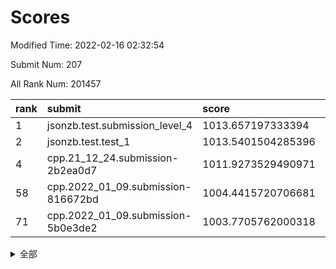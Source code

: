 # Scores

Modified Time: 2022-02-16 02:32:54

Submit Num: 207

All Rank Num: 201457

| rank |               submit               |       score        |       sigma        | pk_num |
| :--- | :--------------------------------- | :----------------- | :----------------- | :----- |
| 1    | jsonzb.test.submission_level_4     | 1013.657197333394  | 0.8231096065412717 | 3895   |
| 2    | jsonzb.test.test_1                 | 1013.5401504285396 | 0.8293262916791064 | 3885   |
| 4    | cpp.21_12_24.submission-2b2ea0d7   | 1011.9273529490971 | 0.7827341072407963 | 3892   |
| 58   | cpp.2022_01_09.submission-816672bd | 1004.4415720706681 | 0.7118399614849351 | 3896   |
| 71   | cpp.2022_01_09.submission-5b0e3de2 | 1003.7705762000318 | 0.7110640268625665 | 3896   |


<details>
<summary>全部</summary>

| rank |                 submit                 |       score        |       sigma        | pk_num |
| :--- | :------------------------------------- | :----------------- | :----------------- | :----- |
| 1    | jsonzb.test.submission_level_4         | 1013.657197333394  | 0.8231096065412717 | 3895   |
| 2    | jsonzb.test.test_1                     | 1013.5401504285396 | 0.8293262916791064 | 3885   |
| 3    | gobigger.level_3.submission_level_3_5  | 1012.2757442784402 | 0.7940665350459691 | 3893   |
| 4    | cpp.21_12_24.submission-2b2ea0d7       | 1011.9273529490971 | 0.7827341072407963 | 3892   |
| 5    | gobigger.level_3.submission_level_3_1  | 1011.698061611943  | 0.7713692014458438 | 3890   |
| 6    | gobigger.level_3.submission_level_3_30 | 1011.4449798239194 | 0.7873605085290227 | 3891   |
| 7    | gobigger.level_3.submission_level_3_10 | 1011.3078727648924 | 0.7792548303683557 | 3895   |
| 8    | gobigger.level_3.submission_level_3_23 | 1011.2061803267196 | 0.7721627910277346 | 3895   |
| 9    | gobigger.level_3.submission_level_3_45 | 1011.1285913643165 | 0.7782860460500383 | 3894   |
| 10   | gobigger.level_3.submission_level_3_20 | 1011.0571184985721 | 0.7859551709244151 | 3895   |
| 11   | gobigger.level_3.submission_level_3_24 | 1010.9441742581498 | 0.7518563573634527 | 3891   |
| 12   | gobigger.level_3.submission_level_3_41 | 1010.8833453092685 | 0.7617797914614381 | 3888   |
| 13   | gobigger.level_3.submission_level_3_16 | 1010.748484183159  | 0.7571132488209927 | 3893   |
| 14   | gobigger.level_3.submission_level_3_26 | 1010.7156522810221 | 0.769648212011669  | 3890   |
| 15   | gobigger.level_3.submission_level_3_2  | 1010.6212786449254 | 0.7770089532661698 | 3897   |
| 16   | gobigger.level_3.submission_level_3_7  | 1010.6183994016371 | 0.7482756302758266 | 3894   |
| 17   | gobigger.level_3.submission_level_3_39 | 1010.616454492552  | 0.7458300622439011 | 3893   |
| 18   | gobigger.level_3.submission_level_3_9  | 1010.5511801084264 | 0.7888083256668266 | 3892   |
| 19   | gobigger.level_3.submission_level_3_17 | 1010.43404307683   | 0.767175023802959  | 3893   |
| 20   | gobigger.level_3.submission_level_3_35 | 1010.4270295117711 | 0.764471793850941  | 3891   |
| 21   | gobigger.level_3.submission_level_3_48 | 1010.3602679662632 | 0.7651025151874689 | 3891   |
| 22   | gobigger.level_3.submission_level_3_38 | 1010.2507907145354 | 0.7685239270104272 | 3893   |
| 23   | gobigger.level_3.submission_level_3_18 | 1010.2475440475102 | 0.745608302740048  | 3894   |
| 24   | gobigger.level_3.submission_level_3_3  | 1010.1011356694414 | 0.7588705724501641 | 3891   |
| 25   | gobigger.level_3.submission_level_3_31 | 1010.0984733082408 | 0.7518196330636051 | 3895   |
| 26   | gobigger.level_3.submission_level_3_21 | 1010.0867539037718 | 0.7768166557433583 | 3895   |
| 27   | gobigger.level_3.submission_level_3_6  | 1010.0724814808034 | 0.7483541974461804 | 3896   |
| 28   | gobigger.level_3.submission_level_3_14 | 1010.0700999657728 | 0.7526709324792737 | 3898   |
| 29   | gobigger.level_3.submission_level_3_42 | 1010.0340842373275 | 0.7384875676135825 | 3895   |
| 30   | gobigger.level_3.submission_level_3_0  | 1009.9527225302834 | 0.8009807762726204 | 3889   |
| 31   | gobigger.level_3.submission_level_3_37 | 1009.8829308131116 | 0.7310820154369242 | 3896   |
| 32   | gobigger.level_3.submission_level_3_4  | 1009.8702351625669 | 0.7631933924970941 | 3892   |
| 33   | gobigger.level_3.submission_level_3_36 | 1009.8278824575983 | 0.7504118566081918 | 3896   |
| 34   | gobigger.level_3.submission_level_3_29 | 1009.8233335076495 | 0.7626086821474412 | 3890   |
| 35   | gobigger.level_3.submission_level_3_8  | 1009.7635288415642 | 0.7729352734230969 | 3897   |
| 36   | gobigger.level_3.submission_level_3_32 | 1009.5716923444317 | 0.7700152063850276 | 3891   |
| 37   | gobigger.level_3.submission_level_3_28 | 1009.5490474710687 | 0.7649823519030379 | 3892   |
| 38   | gobigger.level_3.submission_level_3_44 | 1009.4928555278738 | 0.7557994251837428 | 3893   |
| 39   | gobigger.level_3.submission_level_3_13 | 1009.4865131348863 | 0.7605079423419013 | 3896   |
| 40   | gobigger.level_3.submission_level_3_49 | 1009.4333448643146 | 0.7455075022696603 | 3891   |
| 41   | gobigger.level_3.submission_level_3_34 | 1009.3324058208917 | 0.7687837883203529 | 3894   |
| 42   | gobigger.level_3.submission_level_3_19 | 1009.2174984951795 | 0.7516022029067495 | 3898   |
| 43   | gobigger.level_3.submission_level_3_47 | 1009.125578885328  | 0.736373093476583  | 3896   |
| 44   | gobigger.level_3.submission_level_3_40 | 1009.008755031178  | 0.75228582926992   | 3889   |
| 45   | gobigger.level_3.submission_level_3_15 | 1008.9617510545821 | 0.7412252857751099 | 3894   |
| 46   | gobigger.level_3.submission_level_3_22 | 1008.8818463024645 | 0.7477100152884542 | 3891   |
| 47   | gobigger.level_3.submission_level_3_11 | 1008.8750739272001 | 0.7529645877840047 | 3891   |
| 48   | gobigger.level_3.submission_level_3_46 | 1008.7864130179    | 0.7505169827878324 | 3897   |
| 49   | gobigger.level_3.submission_level_3_27 | 1008.7859412675864 | 0.7595570916495791 | 3893   |
| 50   | gobigger.level_3.submission_level_3_43 | 1008.716802995145  | 0.7227765111346348 | 3893   |
| 51   | gobigger.level_3.submission_level_3_12 | 1008.5287271128848 | 0.7561048793801051 | 3893   |
| 52   | gobigger.level_3.submission_level_3_25 | 1008.4616514861682 | 0.7487160769344355 | 3892   |
| 53   | gobigger.level_3.submission_level_3_33 | 1007.5690742848449 | 0.7213180502709707 | 3892   |
| 54   | gobigger.level_1.submission_level_1_26 | 1004.5426846668182 | 0.7154480730030213 | 3896   |
| 55   | gobigger.level_1.submission_level_1_35 | 1004.508168651248  | 0.7143794597980263 | 3886   |
| 56   | gobigger.level_1.submission_level_1_1  | 1004.4833753142277 | 0.7148259720774606 | 3891   |
| 57   | gobigger.level_1.submission_level_1_40 | 1004.469877264615  | 0.7188146689039066 | 3895   |
| 58   | cpp.2022_01_09.submission-816672bd     | 1004.4415720706681 | 0.7118399614849351 | 3896   |
| 59   | gobigger.level_1.submission_level_1_24 | 1004.318145906698  | 0.723929879291408  | 3892   |
| 60   | gobigger.level_1.submission_level_1_49 | 1004.269914552044  | 0.7113972667296722 | 3892   |
| 61   | gobigger.level_1.submission_level_1_36 | 1004.2425701979843 | 0.7246971053456698 | 3883   |
| 62   | gobigger.level_1.submission_level_1_43 | 1004.1433469249649 | 0.7291865103866788 | 3891   |
| 63   | gobigger.level_1.submission_level_1_4  | 1004.1015428653594 | 0.7209279605168524 | 3899   |
| 64   | gobigger.level_1.submission_level_1_12 | 1004.0847052182013 | 0.7299241889281834 | 3891   |
| 65   | gobigger.level_1.submission_level_1_13 | 1003.9958731112042 | 0.731026446468603  | 3892   |
| 66   | gobigger.level_1.submission_level_1_37 | 1003.8893598966368 | 0.7227340139535062 | 3888   |
| 67   | gobigger.level_1.submission_level_1_22 | 1003.8434904156308 | 0.7198749987154833 | 3896   |
| 68   | gobigger.level_1.submission_level_1_30 | 1003.8416878934071 | 0.7156298126923725 | 3893   |
| 69   | gobigger.level_1.submission_level_1_20 | 1003.8331825073188 | 0.7106102586787973 | 3891   |
| 70   | gobigger.level_1.submission_level_1_44 | 1003.8077072109983 | 0.724740452201943  | 3894   |
| 71   | cpp.2022_01_09.submission-5b0e3de2     | 1003.7705762000318 | 0.7110640268625665 | 3896   |
| 72   | gobigger.level_1.submission_level_1_34 | 1003.7095326308096 | 0.7190366363866959 | 3886   |
| 73   | gobigger.level_1.submission_level_1_33 | 1003.6873260483811 | 0.7210729946448261 | 3894   |
| 74   | gobigger.level_1.submission_level_1_2  | 1003.4843388600856 | 0.7251199123686987 | 3896   |
| 75   | gobigger.level_1.submission_level_1_47 | 1003.4643564539573 | 0.7267868412229737 | 3896   |
| 76   | gobigger.level_1.submission_level_1_45 | 1003.386711854912  | 0.7070651871973891 | 3893   |
| 77   | gobigger.level_1.submission_level_1_46 | 1003.3266900550394 | 0.7140051610262491 | 3895   |
| 78   | gobigger.level_1.submission_level_1_0  | 1003.3088319324168 | 0.7079264481079462 | 3890   |
| 79   | gobigger.level_1.submission_level_1_10 | 1003.3062117171213 | 0.723391705713571  | 3895   |
| 80   | gobigger.level_1.submission_level_1_41 | 1003.2850126724618 | 0.7197959377332938 | 3889   |
| 81   | gobigger.level_1.submission_level_1_21 | 1003.2457409968283 | 0.718400090700308  | 3887   |
| 82   | gobigger.level_1.submission_level_1_17 | 1003.2018241059397 | 0.7042217499754994 | 3896   |
| 83   | gobigger.level_1.submission_level_1_48 | 1003.1707530521077 | 0.728894030690811  | 3888   |
| 84   | gobigger.level_1.submission_level_1_9  | 1003.1393669391434 | 0.7149101191409314 | 3891   |
| 85   | gobigger.level_1.submission_level_1_27 | 1003.1238549045577 | 0.724207243615844  | 3894   |
| 86   | gobigger.level_1.submission_level_1_15 | 1003.0572692129455 | 0.7125494939886372 | 3891   |
| 87   | gobigger.level_1.submission_level_1_18 | 1003.0476673554032 | 0.720181811641169  | 3891   |
| 88   | gobigger.level_1.submission_level_1_6  | 1003.0352321259419 | 0.7172230484643436 | 3893   |
| 89   | gobigger.level_1.submission_level_1_11 | 1002.974356559123  | 0.7166462013834678 | 3893   |
| 90   | gobigger.level_1.submission_level_1_31 | 1002.9700077836553 | 0.7111172421779645 | 3897   |
| 91   | gobigger.level_1.submission_level_1_16 | 1002.9086210407766 | 0.7342715334221771 | 3895   |
| 92   | gobigger.level_1.submission_level_1_5  | 1002.8872690194784 | 0.7163259940001723 | 3892   |
| 93   | gobigger.level_1.submission_level_1_23 | 1002.7568205747053 | 0.7134906683702948 | 3895   |
| 94   | gobigger.level_1.submission_level_1_19 | 1002.6858995597559 | 0.7167236219308206 | 3889   |
| 95   | gobigger.level_1.submission_level_1_3  | 1002.5505424325089 | 0.7051850449126071 | 3899   |
| 96   | gobigger.level_1.submission_level_1_8  | 1002.5431565802205 | 0.7154191614404075 | 3893   |
| 97   | gobigger.level_1.submission_level_1_14 | 1002.463935456409  | 0.7055471143482429 | 3894   |
| 98   | gobigger.level_1.submission_level_1_32 | 1002.4600776643935 | 0.7198522144857193 | 3895   |
| 99   | gobigger.level_1.submission_level_1_28 | 1002.4310842720993 | 0.7088776716764345 | 3897   |
| 100  | gobigger.level_1.submission_level_1_7  | 1002.3607318031724 | 0.7058404161756608 | 3894   |
| 101  | gobigger.level_1.submission_level_1_39 | 1002.2599355324344 | 0.7221435101048609 | 3896   |
| 102  | gobigger.level_1.submission_level_1_38 | 1002.0972710757075 | 0.7101403214440359 | 3891   |
| 103  | gobigger.level_1.submission_level_1_29 | 1002.0371255333894 | 0.7286955167344867 | 3892   |
| 104  | gobigger.level_1.submission_level_1_25 | 1002.0220267465781 | 0.7007159692613377 | 3894   |
| 105  | gobigger.level_1.submission_level_1_42 | 1001.8131756532621 | 0.7175902131174389 | 3895   |
| 106  | gobigger.random.submission_random_25   | 997.4171809047929  | 0.702945796919363  | 3894   |
| 107  | gobigger.random.submission_random_17   | 997.0794107734815  | 0.7068140889393519 | 3895   |
| 108  | gobigger.random.submission_random_33   | 996.865963004748   | 0.7157521347552624 | 3892   |
| 109  | gobigger.random.submission_random_21   | 996.8537666311703  | 0.7080913833454174 | 3890   |
| 110  | gobigger.random.submission_random_47   | 996.845822073892   | 0.7129464889506684 | 3889   |
| 111  | gobigger.random.submission_random_14   | 996.7364045611612  | 0.7069854897515411 | 3897   |
| 112  | gobigger.random.submission_random_37   | 996.621930081274   | 0.7189302653746389 | 3895   |
| 113  | gobigger.random.submission_random_28   | 996.5740263374228  | 0.7117117184727587 | 3894   |
| 114  | gobigger.random.submission_random_29   | 996.5555281401369  | 0.6990569375217083 | 3892   |
| 115  | gobigger.random.submission_random_39   | 996.4847518157836  | 0.7097217735117436 | 3891   |
| 116  | gobigger.random.submission_random_2    | 996.4779427195203  | 0.7207096801675485 | 3892   |
| 117  | gobigger.random.submission_random_8    | 996.4204169151772  | 0.7034185802249995 | 3890   |
| 118  | gobigger.random.submission_random_0    | 996.392588220717   | 0.7162366538160803 | 3889   |
| 119  | gobigger.random.submission_random_44   | 996.3846707931582  | 0.7065986853999794 | 3893   |
| 120  | gobigger.random.submission_random_43   | 996.3634365891395  | 0.7145829197787408 | 3892   |
| 121  | gobigger.random.submission_random_42   | 996.2901228283527  | 0.70429024695208   | 3890   |
| 122  | gobigger.random.submission_random_41   | 996.2889493955015  | 0.7152818735349096 | 3895   |
| 123  | gobigger.random.submission_random_7    | 996.2558906353332  | 0.7198772102830227 | 3895   |
| 124  | gobigger.random.submission_random_12   | 996.1501979822611  | 0.7198558253878587 | 3892   |
| 125  | gobigger.random.submission_random_3    | 996.1205703326526  | 0.72511097201271   | 3898   |
| 126  | gobigger.random.submission_random_23   | 996.0385957661139  | 0.7094437228814914 | 3890   |
| 127  | gobigger.random.submission_random_11   | 996.0295346451471  | 0.7137903340318182 | 3893   |
| 128  | gobigger.random.submission_random_38   | 995.9748773243385  | 0.6985560780063836 | 3896   |
| 129  | gobigger.random.submission_random_16   | 995.9598751852083  | 0.6998979527768625 | 3895   |
| 130  | gobigger.random.submission_random_32   | 995.9400989535802  | 0.7054970825968055 | 3894   |
| 131  | gobigger.random.submission_random_30   | 995.8879809161615  | 0.7158052123914901 | 3895   |
| 132  | gobigger.random.submission_random_40   | 995.8792880052991  | 0.7050792918056434 | 3892   |
| 133  | gobigger.random.submission_random_34   | 995.8242074472198  | 0.7342689362475115 | 3898   |
| 134  | gobigger.random.submission_random_10   | 995.7868589328375  | 0.6943440222816557 | 3894   |
| 135  | gobigger.random.submission_random_26   | 995.7682517870796  | 0.734548575320914  | 3896   |
| 136  | gobigger.random.submission_random_48   | 995.7593253704434  | 0.710633173022603  | 3896   |
| 137  | gobigger.random.submission_random_36   | 995.74247465986    | 0.7205708555139767 | 3886   |
| 138  | gobigger.random.submission_random_24   | 995.7281980249523  | 0.7036676237837517 | 3897   |
| 139  | gobigger.random.submission_random_6    | 995.716158910766   | 0.7092927500231918 | 3893   |
| 140  | gobigger.random.submission_random_4    | 995.7061365342474  | 0.717464049658492  | 3894   |
| 141  | gobigger.random.submission_random_9    | 995.6825607163905  | 0.7010902341386462 | 3895   |
| 142  | gobigger.random.submission_random_1    | 995.606149292012   | 0.7290112339162853 | 3889   |
| 143  | gobigger.random.submission_random_5    | 995.5931129385455  | 0.7144671457840602 | 3888   |
| 144  | gobigger.random.submission_random_46   | 995.5748950633207  | 0.7217298148078144 | 3893   |
| 145  | gobigger.random.submission_random_18   | 995.3442354906682  | 0.722299446580504  | 3895   |
| 146  | gobigger.random.submission_random_15   | 995.318761441904   | 0.7164403768100165 | 3894   |
| 147  | gobigger.random.submission_random_31   | 995.2925603825493  | 0.6990597928707685 | 3889   |
| 148  | gobigger.random.submission_random_13   | 995.2719659713254  | 0.7161018394728109 | 3896   |
| 149  | gobigger.random.submission_random_45   | 995.2334700289063  | 0.7167376891822022 | 3891   |
| 150  | gobigger.random.submission_random_19   | 995.2074925267472  | 0.7035557851250857 | 3897   |
| 151  | gobigger.random.submission_random_27   | 995.1583201394901  | 0.7016844865536496 | 3896   |
| 152  | gobigger.random.submission_random_20   | 995.1571411397456  | 0.7046001881583466 | 3892   |
| 153  | gobigger.random.submission_random_49   | 994.9392190319282  | 0.7152179615088522 | 3888   |
| 154  | gobigger.random.submission_random_35   | 994.395616904214   | 0.720566538190391  | 3887   |
| 155  | gobigger.random.submission_random_22   | 994.2962479798789  | 0.7296165554401416 | 3896   |
| 156  | gobigger.level_2.submission_level_2_39 | 994.0636208460302  | 0.7204233217227104 | 3891   |
| 157  | gobigger.level_2.submission_level_2_26 | 993.9383482089225  | 0.7361223941848251 | 3895   |
| 158  | gobigger.level_2.submission_level_2_23 | 993.7582680910602  | 0.721313955105878  | 3893   |
| 159  | gobigger.level_2.submission_level_2_27 | 993.684850333617   | 0.7249181961385696 | 3891   |
| 160  | gobigger.level_2.submission_level_2_9  | 993.6234701033383  | 0.7197971138585278 | 3894   |
| 161  | gobigger.level_2.submission_level_2_30 | 993.5255258699505  | 0.7379128948001261 | 3890   |
| 162  | gobigger.level_2.submission_level_2_4  | 993.3814303963783  | 0.7260522363985413 | 3891   |
| 163  | gobigger.level_2.submission_level_2_31 | 993.258279790253   | 0.7217634496899213 | 3893   |
| 164  | gobigger.level_2.submission_level_2_29 | 993.1783362291192  | 0.7485002234374402 | 3893   |
| 165  | gobigger.level_2.submission_level_2_2  | 993.164526598884   | 0.7363325275825039 | 3890   |
| 166  | gobigger.level_2.submission_level_2_1  | 993.0554637438491  | 0.7286405675317558 | 3892   |
| 167  | gobigger.level_2.submission_level_2_37 | 992.8826692718419  | 0.7402618118416894 | 3894   |
| 168  | gobigger.level_2.submission_level_2_21 | 992.8463700608038  | 0.7449529747047423 | 3893   |
| 169  | gobigger.level_2.submission_level_2_16 | 992.8192329101128  | 0.7305629253508588 | 3895   |
| 170  | gobigger.level_2.submission_level_2_45 | 992.6711690091616  | 0.725244645498643  | 3890   |
| 171  | gobigger.level_2.submission_level_2_36 | 992.6207616293462  | 0.7490311395573822 | 3897   |
| 172  | gobigger.level_2.submission_level_2_6  | 992.5278753251163  | 0.7490052779559062 | 3894   |
| 173  | gobigger.level_2.submission_level_2_10 | 992.4539472646629  | 0.7569916884864204 | 3890   |
| 174  | gobigger.level_2.submission_level_2_34 | 992.4162594229614  | 0.7346264111625342 | 3896   |
| 175  | gobigger.level_2.submission_level_2_22 | 992.393780676949   | 0.7446215692633879 | 3892   |
| 176  | gobigger.level_2.submission_level_2_5  | 992.38002439833    | 0.7372448115185509 | 3893   |
| 177  | gobigger.level_2.submission_level_2_33 | 992.2942641857977  | 0.7358973198727361 | 3895   |
| 178  | gobigger.level_2.submission_level_2_49 | 992.2170499314199  | 0.7350856619020665 | 3892   |
| 179  | gobigger.level_2.submission_level_2_8  | 992.1525690343568  | 0.7331435590656725 | 3894   |
| 180  | gobigger.level_2.submission_level_2_40 | 992.1029643511378  | 0.7291329910812195 | 3891   |
| 181  | gobigger.level_2.submission_level_2_24 | 992.0279088377954  | 0.7480282891226324 | 3887   |
| 182  | gobigger.level_2.submission_level_2_15 | 992.0089391344516  | 0.7399987042291951 | 3890   |
| 183  | gobigger.level_2.submission_level_2_18 | 991.9972319132031  | 0.7268430166265561 | 3889   |
| 184  | gobigger.level_2.submission_level_2_44 | 991.7699128290724  | 0.7605105643311454 | 3897   |
| 185  | gobigger.level_2.submission_level_2_19 | 991.633326125737   | 0.7386166027441012 | 3897   |
| 186  | gobigger.level_2.submission_level_2_46 | 991.5711728880384  | 0.768479545385524  | 3895   |
| 187  | gobigger.level_2.submission_level_2_7  | 991.5702866118847  | 0.7490973930239652 | 3891   |
| 188  | gobigger.level_2.submission_level_2_43 | 991.5383568361025  | 0.7604298554894457 | 3893   |
| 189  | gobigger.level_2.submission_level_2_32 | 991.38688173421    | 0.7693188446195394 | 3893   |
| 190  | gobigger.level_2.submission_level_2_48 | 991.3422184884228  | 0.7587238492130306 | 3893   |
| 191  | gobigger.level_2.submission_level_2_35 | 991.3184925255805  | 0.755916972765572  | 3897   |
| 192  | gobigger.level_2.submission_level_2_11 | 991.2864900234684  | 0.7612187194610223 | 3893   |
| 193  | gobigger.level_2.submission_level_2_41 | 991.2352258704079  | 0.776336212555496  | 3896   |
| 194  | gobigger.level_2.submission_level_2_38 | 991.182670218894   | 0.7449832569594455 | 3897   |
| 195  | gobigger.level_2.submission_level_2_17 | 991.0501511277006  | 0.7613097072226596 | 3895   |
| 196  | gobigger.level_2.submission_level_2_28 | 991.0234669494927  | 0.7490266267719676 | 3892   |
| 197  | gobigger.level_2.submission_level_2_25 | 991.0077434110325  | 0.7482803158618881 | 3891   |
| 198  | gobigger.level_2.submission_level_2_47 | 990.8669510117028  | 0.7610043538008645 | 3889   |
| 199  | gobigger.level_2.submission_level_2_20 | 990.8474570562931  | 0.7436604359310828 | 3891   |
| 200  | gobigger.level_2.submission_level_2_12 | 990.6960967208412  | 0.7396064314098576 | 3895   |
| 201  | gobigger.level_2.submission_level_2_0  | 990.5960489550027  | 0.7715690900525385 | 3889   |
| 202  | gobigger.level_2.submission_level_2_42 | 990.4182176049392  | 0.7826827985950584 | 3892   |
| 203  | gobigger.level_2.submission_level_2_13 | 990.3211737225027  | 0.754071388713459  | 3892   |
| 204  | gobigger.level_2.submission_level_2_3  | 990.2196922623032  | 0.7684315644779908 | 3897   |
| 205  | gobigger.level_2.submission_level_2_14 | 990.2093356880151  | 0.7423852704595475 | 3894   |
| 206  | gobigger.none.submission_none_1        | 979.0461460284412  | 1.2640978099485871 | 3889   |
| 207  | gobigger.none.submission_none_0        | 976.2240412153285  | 1.4636358076004985 | 3889   |

</details>